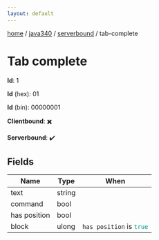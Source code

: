 ```yaml
---
layout: default
---
```


[home](/)  /  [java340](/protocol/java340)  /  [serverbound](/protocol/java340/serverbound)  /  tab-complete

# Tab complete

**Id**: 1

**Id** (hex): 01

**Id** (bin): 00000001

**Clientbound**: ✖️

**Serverbound**: ✔️

## Fields

Name | Type | When
---|---|:---:
text | string | 
command | bool | 
has position | bool | 
block | ulong | <code>has position</code> is <code><span style="color:#009688">true</span></code>
